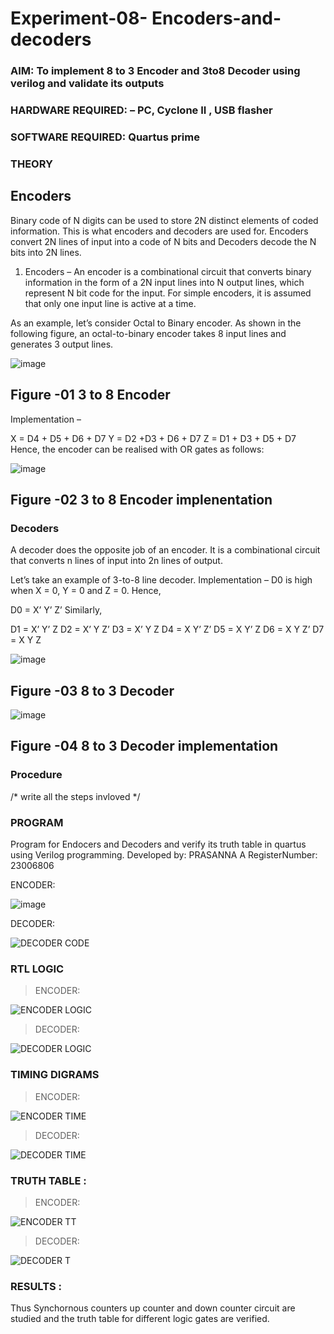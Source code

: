 # Experiment-08- Encoders-and-decoders 
### AIM: To implement 8 to 3 Encoder and  3to8 Decoder using verilog and validate its outputs
### HARDWARE REQUIRED:  – PC, Cyclone II , USB flasher
### SOFTWARE REQUIRED:   Quartus prime
### THEORY 

## Encoders
Binary code of N digits can be used to store 2N distinct elements of coded information. This is what encoders and decoders are used for. Encoders convert 2N lines of input into a code of N bits and Decoders decode the N bits into 2N lines.

1. Encoders –
An encoder is a combinational circuit that converts binary information in the form of a 2N input lines into N output lines, which represent N bit code for the input. For simple encoders, it is assumed that only one input line is active at a time.

As an example, let’s consider Octal to Binary encoder. As shown in the following figure, an octal-to-binary encoder takes 8 input lines and generates 3 output lines.

![image](https://user-images.githubusercontent.com/36288975/171543588-bc0746df-a173-4b35-989e-5fb7d385fe8a.png)
## Figure -01 3 to 8 Encoder 


Implementation –

X = D4 + D5 + D6 + D7
Y = D2 +D3 + D6 + D7
Z = D1 + D3 + D5 + D7 
Hence, the encoder can be realised with OR gates as follows:


![image](https://user-images.githubusercontent.com/36288975/171543740-68403b82-aa93-4c98-9343-f32b14885a2e.png)
## Figure -02 3 to 8 Encoder implenentation 

 ### Decoders 
A decoder does the opposite job of an encoder. It is a combinational circuit that converts n lines of input into 2n lines of output.

Let’s take an example of 3-to-8 line decoder.
Implementation –
D0 is high when X = 0, Y = 0 and Z = 0. Hence,

D0 = X’ Y’ Z’ 
Similarly,

D1 = X’ Y’ Z
D2 = X’ Y Z’
D3 = X’ Y Z
D4 = X Y’ Z’
D5 = X Y’ Z
D6 = X Y Z’
D7 = X Y Z 


![image](https://user-images.githubusercontent.com/36288975/171543978-ee2d0671-2846-40a1-8705-507fd6287a49.png)
## Figure -03 8 to 3 Decoder 



![image](https://user-images.githubusercontent.com/36288975/171543866-5a6eace6-8683-49d7-9c4f-a7cb30ec3035.png)
## Figure -04 8 to 3 Decoder implementation 

### Procedure
/* write all the steps invloved */



### PROGRAM 

Program for Endocers and Decoders  and verify its truth table in quartus using Verilog programming.
Developed by: PRASANNA A
RegisterNumber: 23006806

ENCODER:

![image](https://github.com/prasanna-765/Experiment-08-Encoders-and-decoders-/assets/150009505/27ff36dd-06d9-417b-b9cf-b4cc9fe0f965)


DECODER:

![DECODER CODE](https://github.com/prasanna-765/Experiment-08-Encoders-and-decoders-/assets/150009505/0d8b31b5-5223-4bc8-b554-6aab74e9fa5d)



### RTL LOGIC  

>ENCODER:

 ![ENCODER LOGIC](https://github.com/prasanna-765/Experiment-08-Encoders-and-decoders-/assets/150009505/85c1cd79-15b7-4487-b852-cf4ea65bdf59)


 >DECODER:

 ![DECODER LOGIC](https://github.com/prasanna-765/Experiment-08-Encoders-and-decoders-/assets/150009505/566483ef-a3b8-4bba-bef7-9d8910723c7d)



### TIMING DIGRAMS  

>ENCODER:

![ENCODER TIME](https://github.com/prasanna-765/Experiment-08-Encoders-and-decoders-/assets/150009505/ad4d334b-9582-452e-9926-22cca0340c70)


>DECODER:

 ![DECODER TIME](https://github.com/prasanna-765/Experiment-08-Encoders-and-decoders-/assets/150009505/1e23e17d-fb90-4c12-a4dd-bf5cc82debac)



### TRUTH TABLE :

>ENCODER:

 ![ENCODER TT](https://github.com/prasanna-765/Experiment-08-Encoders-and-decoders-/assets/150009505/c6126f66-2d7c-4b4d-8bc0-a83dfd48e8f0)


 >DECODER:

![DECODER T](https://github.com/prasanna-765/Experiment-08-Encoders-and-decoders-/assets/150009505/3e3da827-615b-4ab7-a7e7-c2022bec4220)



### RESULTS :

   Thus Synchornous counters up counter and down counter circuit are studied and the truth table for different logic gates are verified.
